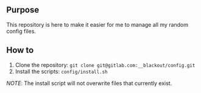 ## Purpose
This repository is here to make it easier for me to manage all my random config files.

## How to

1. Clone the repository: `git clone git@gitlab.com:__blackout/config.git`
1. Install the scripts: `config/install.sh`

*NOTE*: The install script will not overwrite files that currently exist.
